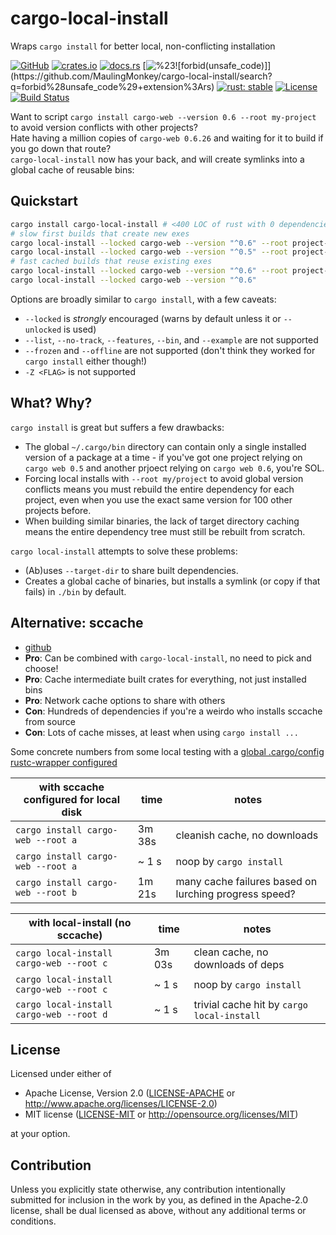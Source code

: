 # cargo-local-install

Wraps `cargo install` for better local, non-conflicting installation

[![GitHub](https://img.shields.io/github/stars/MaulingMonkey/cargo-local-install.svg?label=GitHub&style=social)](https://github.com/MaulingMonkey/cargo-local-install)
[![crates.io](https://img.shields.io/crates/v/cargo-local-install.svg)](https://crates.io/crates/cargo-local-install)
[![docs.rs](https://docs.rs/cargo-local-install/badge.svg)](https://docs.rs/cargo-local-install)
[![%23![forbid(unsafe_code)]](https://img.shields.io/github/search/MaulingMonkey/cargo-local-install/unsafe%2bextension%3Ars?color=green&label=%23![forbid(unsafe_code)])](https://github.com/MaulingMonkey/cargo-local-install/search?q=forbid%28unsafe_code%29+extension%3Ars)
[![rust: stable](https://img.shields.io/badge/rust-stable-yellow.svg)](https://gist.github.com/MaulingMonkey/c81a9f18811079f19326dac4daa5a359#minimum-supported-rust-versions-msrv)
[![License](https://img.shields.io/crates/l/cargo_local_install.svg)](https://github.com/MaulingMonkey/cargo-local-install)
[![Build Status](https://travis-ci.com/MaulingMonkey/cargo-local-install.svg?branch=master)](https://travis-ci.com/MaulingMonkey/cargo-local-install)

Want to script `cargo install cargo-web --version 0.6 --root my-project` to avoid version conflicts with other projects?<br>
Hate having a million copies of `cargo-web 0.6.26` and waiting for it to build if you go down that route?<br>
`cargo-local-install` now has your back, and will create symlinks into a global cache of reusable bins:

<h2 name="quickstart">Quickstart</h2>

```sh
cargo install cargo-local-install # <400 LOC of rust with 0 dependencies, builds in < 3 seconds on my machine
# slow first builds that create new exes
cargo local-install --locked cargo-web --version "^0.6" --root project-a # symlinks project-a/bin/cargo-web.exe
cargo local-install --locked cargo-web --version "^0.5" --root project-b # symlinks project-b/bin/cargo-web.exe
# fast cached builds that reuse existing exes
cargo local-install --locked cargo-web --version "^0.6" --root project-c # symlinks project-c/bin/cargo-web.exe
cargo local-install --locked cargo-web --version "^0.6"                  # symlinks bin/cargo-web.exe
```

Options are broadly similar to `cargo install`, with a few caveats:
* `--locked` is *strongly* encouraged (warns by default unless it or `--unlocked` is used)
* `--list`, `--no-track`, `--features`, `--bin`, and `--example` are not supported
* `--frozen` and `--offline` are not supported (don't think they worked for `cargo install` either though!)
* `-Z <FLAG>` is not supported



<h2 name="what-why">What? Why?</h2>

`cargo install` is great but suffers a few drawbacks:
*   The global `~/.cargo/bin` directory can contain only a single installed
    version of a package at a time - if you've got one project relying on
    `cargo web 0.5` and another prjoect relying on `cargo web 0.6`, you're SOL.
*   Forcing local installs with `--root my/project` to avoid global version
    conflicts means you must rebuild the entire dependency for each project,
    even when you use the exact same version for 100 other projects before.
*   When building similar binaries, the lack of target directory caching means
    the entire dependency tree must still be rebuilt from scratch.

`cargo local-install` attempts to solve these problems:
*   (Ab)uses `--target-dir` to share built dependencies.
*   Creates a global cache of binaries, but installs a symlink (or copy if that fails) in `./bin` by default.



<h2 name="alternative-sccache">Alternative: sccache</h2>

* [github](https://github.com/mozilla/sccache)
* **Pro**: Can be combined with `cargo-local-install`, no need to pick and choose!
* **Pro**: Cache intermediate built crates for everything, not just installed bins
* **Pro**: Network cache options to share with others
* **Con**: Hundreds of dependencies if you're a weirdo who installs sccache from source
* **Con**: Lots of cache misses, at least when using `cargo install ...`

Some concrete numbers from some local testing with a [global .cargo/config rustc-wrapper configured](https://github.com/mozilla/sccache#usage)

| with sccache configured for local disk    | time   | notes |
| ----------------------------------------- | ------ | ----- |
| `cargo install cargo-web --root a`        | 3m 38s | cleanish cache, no downloads
| `cargo install cargo-web --root a`        | ~ 1 s  | noop by `cargo install`
| `cargo install cargo-web --root b`        | 1m 21s | many cache failures based on lurching progress speed?

| with local-install (no sccache)           | time   | notes |
| ----------------------------------------- | ------ | ----- |
| `cargo local-install cargo-web --root c`  | 3m 03s | clean cache, no downloads of deps
| `cargo local-install cargo-web --root c`  | ~ 1 s  | noop by `cargo install`
| `cargo local-install cargo-web --root d`  | ~ 1 s  | trivial cache hit by `cargo local-install`



<h2 name="license">License</h2>

Licensed under either of

* Apache License, Version 2.0 ([LICENSE-APACHE](LICENSE-APACHE) or http://www.apache.org/licenses/LICENSE-2.0)
* MIT license ([LICENSE-MIT](LICENSE-MIT) or http://opensource.org/licenses/MIT)

at your option.



<h2 name="contribution">Contribution</h2>

Unless you explicitly state otherwise, any contribution intentionally submitted
for inclusion in the work by you, as defined in the Apache-2.0 license, shall be
dual licensed as above, without any additional terms or conditions.
